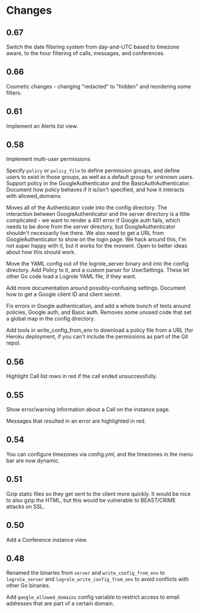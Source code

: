 # Changes

## 0.67

Switch the date filtering system from day-and-UTC based to timezone aware, to
the hour filtering of calls, messages, and conferences.

## 0.66

Cosmetic changes - changing "redacted" to "hidden" and reordering some filters.

## 0.61

Implement an Alerts list view.

## 0.58

Implement multi-user permissions

Specify `policy` or `policy_file` to define permission groups, and define users
to exist in those groups, as well as a default group for unknown users. Support
policy in the GoogleAuthenticator and the BasicAuthAuthenticator. Document how
policy behaves if it is/isn't specified, and how it interacts with
allowed_domains.

Moves all of the Authenticator code into the config directory. The interaction
between GoogleAuthenticator and the server directory is a little complicated -
we want to render a 401 error if Google auth fails, which needs to be done from
the server directory, but GoogleAuthenticator shouldn't necessarily live there.
We also need to get a URL from GoogleAuthenticator to show on the login page.
We hack around this, I'm not super happy with it, but it works for the moment.
Open to better ideas about how this should work.

Move the YAML config out of the logrole_server binary and into the config
directory. Add Policy to it, and a custom parser for UserSettings. These let
other Go code load a Logrole YAML file, if they want.

Add more documentation around possibly-confusing settings. Document how to get
a Google client ID and client secret.

Fix errors in Google authentication, and add a whole bunch of tests around
policies, Google auth, and Basic auth. Removes some unused code that set
a global map in the config directory.

Add tools in write_config_from_env to download a policy file from a URL (for
Heroku deployment, if you can't include the permissions as part of the Git
repo).

## 0.56

Highlight Call list rows in red if the call ended unsuccessfully.

## 0.55

Show error/warning information about a Call on the instance page.

Messages that resulted in an error are highlighted in red.

## 0.54

You can configure timezones via config.yml, and the timezones in the menu bar
are now dynamic.

## 0.51

Gzip static files so they get sent to the client more quickly. It would be nice
to also gzip the HTML, but this would be vulnerable to BEAST/CRIME attacks on
SSL.

## 0.50

Add a Conference instance view.

## 0.48

Renamed the binaries from `server` and `write_config_from_env` to
`logrole_server` and `logrole_write_config_from_env` to avoid conflicts with
other Go binaries.

Add `google_allowed_domains` config variable to restrict access to email
addresses that are part of a certain domain.
